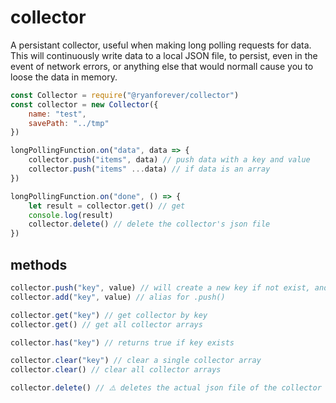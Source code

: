 # collector
 
A persistant collector, useful when making long polling requests for data.  This will continuously write data to a local JSON file, to persist, even in the event of network errors, or anything else that would normall cause you to loose the data in memory.

```javascript
const Collector = require("@ryanforever/collector")
const collector = new Collector({
	name: "test",
	savePath: "../tmp"
})

longPollingFunction.on("data", data => {
	collector.push("items", data) // push data with a key and value
	collector.push("items" ...data) // if data is an array
})

longPollingFunction.on("done", () => {
	let result = collector.get() // get 
	console.log(result)
	collector.delete() // delete the collector's json file
})
```


## methods
```javascript
collector.push("key", value) // will create a new key if not exist, and push data into it
collector.add("key", value) // alias for .push()

collector.get("key") // get collector by key
collector.get() // get all collector arrays

collector.has("key") // returns true if key exists

collector.clear("key") // clear a single collector array
collector.clear() // clear all collector arrays

collector.delete() // ⚠️ deletes the actual json file of the collector
```